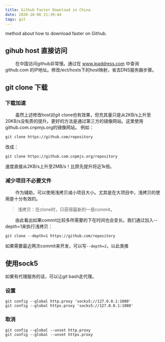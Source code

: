 ```yaml
---
title: Github Faster Download in China
date: 2020-10-06 21:39:44
tags: git
---
```

method about how to download faster on Github.
<!--more-->

## gihub host 直接访问
   在中国访问github非常慢。通过在 www.ipaddress.com 中查询 github.com 的IP地址。修改/ect/hosts下的host映射，省去DNS服务器步骤。

## git clone 下载
### 下载加速
   虽然上述修改host对git clone也有效果，但充其量只是从2KB/s上升至20KB/s没有质的提升。更好的方法是通过第三方的镜像网站。这里使用github.com.cnpmjs.org的镜像网站。
例如：
```
git clone https://github.com/repository
```
改成：
```
git clone https://github.com.cnpmjs.org/repository
```
速度直接从2KB/s上升至2MB/s！比原先提升将近1k倍。

### 减少项目不必要文件
   作为辅助，可以使用浅拷贝减小项目大小。尤其是在大项目中，浅拷贝的使用是十分有效的。
> 浅拷贝：在clone时，只获得最新的一层commit。

   由此看出如果commit比较多所需要的下在时间也会变长。我们通过加入--depth=1来执行浅拷贝：
```
git clone --depth=1 https://github.com/repository
```
如果需要最近两次commit来开发，可以写`--depth=2`，以此类推

## 使用sock5
如果有代理服务的话，可以让git bash走代理。
### 设置
```
git config --global http.proxy 'socks5://127.0.0.1:1080'
git config --global https.proxy 'socks5://127.0.0.1:1080'
```
### 取消
```
git config --global --unset http.proxy
git config --global --unset https.proxy
```